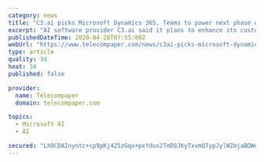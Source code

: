 ```yaml
---
category: news
title: "C3.ai picks Microsoft Dynamics 365, Teams to power next phase of growth"
excerpt: "AI software provider C3.ai said it plans to enhance its customer experience and elevate sales performance using intelligent cloud technology from Microsoft. C3.ai adopted and deployed Dynamics 365 Sales and Microsoft Teams in less than two weeks to help streamline sales operations,"
publishedDateTime: 2020-04-28T07:55:00Z
webUrl: "https://www.telecompaper.com/news/c3ai-picks-microsoft-dynamics-365-teams-to-power-next-phase-of-growth--1336269"
type: article
quality: 34
heat: 34
published: false

provider:
  name: Telecompaper
  domain: telecompaper.com

topics:
  - Microsoft AI
  - AI

secured: "LXOCDAInyntc+cp9pKj425zGqx+pxYdux2TmD8JKyTxvmQTypJylWZmjaBQWd3olIfD0NVhRWj5QQ/WmE8Jg7peh1Ug9605ZHwAIGyYznqZ8ID8oJ66Lg9uWD+pHdoRpYnzuParoKRsj7c2UWrAOLfdDjZKflx9/9pfpEOxGA/WgFilgOj5H6t0bzq6HB1KO5Dv5PHYrHtWZJNqM+T65BNzx6VILCXBc/6pFOVj+Zr6JKHbIAAI7K/XSoReog6mPoI0slxV1DetfnsHdF4Gg4fhwZm4KkIljOU5JJ04zlQuvoNL89mmMRaCLCTHRMG+p;AY1i7rtxBFtkbePrwtScLQ=="
---
```


